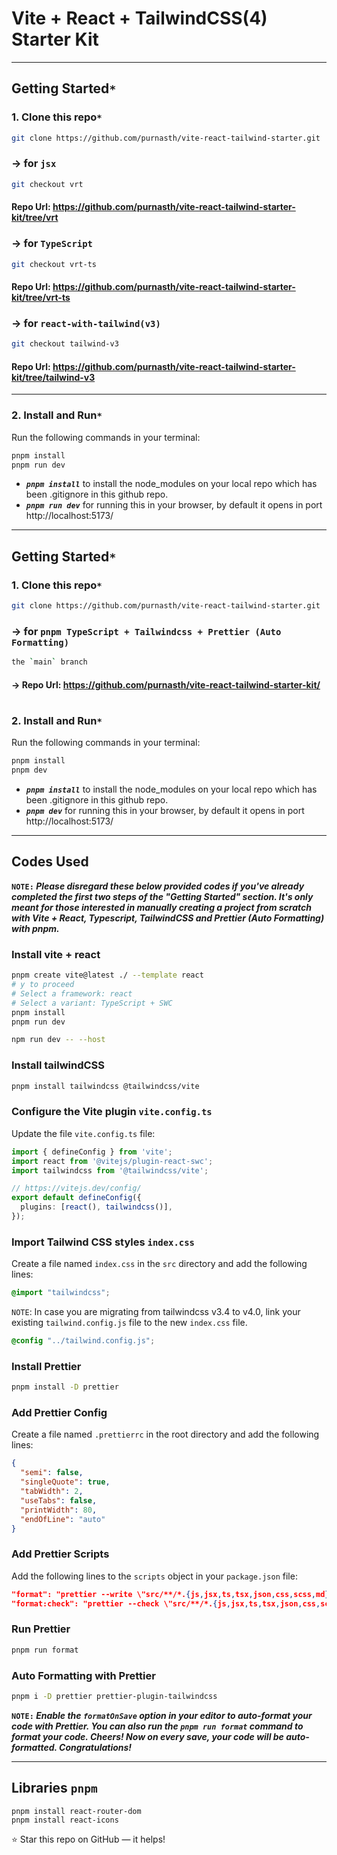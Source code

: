 # Vite + React + TailwindCSS(4) Starter Kit

---

## Getting Started`*`

### 1. Clone this repo`*`

```sh
git clone https://github.com/purnasth/vite-react-tailwind-starter.git
```

### &rarr; for `jsx`

<!-- how to print arrow in markdown ?
https://stackoverflow.com/questions/30003353/how-to-write-an-arrow-in-markdown 
 -->

```sh
git checkout vrt
```

#### Repo Url: https://github.com/purnasth/vite-react-tailwind-starter-kit/tree/vrt

### &rarr; for `TypeScript`

```sh
git checkout vrt-ts
```

#### Repo Url: https://github.com/purnasth/vite-react-tailwind-starter-kit/tree/vrt-ts

### &rarr; for `react-with-tailwind(v3)`

```sh
git checkout tailwind-v3
```

#### Repo Url: https://github.com/purnasth/vite-react-tailwind-starter-kit/tree/tailwind-v3

---

### 2. Install and Run`*`

Run the following commands in your terminal:

```sh
pnpm install
pnpm run dev
```

- <b><em>`pnpm install`</em></b> to install the node_modules on your local repo which has been .gitignore in this github repo.
- <b><em>`pnpm run dev`</em></b> for running this in your browser, by default it opens in port http://localhost:5173/

---

## Getting Started`*`

### 1. Clone this repo`*`

```sh
git clone https://github.com/purnasth/vite-react-tailwind-starter.git
```


### &rarr; for `pnpm TypeScript + Tailwindcss + Prettier (Auto Formatting)`

```sh
the `main` branch
```

#### &rarr; Repo Url: https://github.com/purnasth/vite-react-tailwind-starter-kit/

#

### 2. Install and Run`*`

Run the following commands in your terminal:

```sh
pnpm install
pnpm dev
```

- <b><em>`pnpm install`</em></b> to install the node_modules on your local repo which has been .gitignore in this github repo.
- <b><em>`pnpm dev`</em></b> for running this in your browser, by default it opens in port http://localhost:5173/

---


## Codes Used

<b>`NOTE:`
<em>
Please disregard these below provided codes if you've already completed the first two steps of the "Getting Started" section. It's only meant for those interested in manually creating a project from scratch with Vite + React, Typescript, TailwindCSS and Prettier (Auto Formatting) with pnpm.
</em>
</b>

### Install vite + react

```sh
pnpm create vite@latest ./ --template react
# y to proceed
# Select a framework: react
# Select a variant: TypeScript + SWC
pnpm install
pnpm run dev
```

```sh
npm run dev -- --host
```

### Install tailwindCSS

```sh
pnpm install tailwindcss @tailwindcss/vite
```

### Configure the Vite plugin `vite.config.ts`
Update the file `vite.config.ts` file:
```ts
import { defineConfig } from 'vite';
import react from '@vitejs/plugin-react-swc';
import tailwindcss from '@tailwindcss/vite';

// https://vitejs.dev/config/
export default defineConfig({
  plugins: [react(), tailwindcss()],
});
```

### Import Tailwind CSS styles `index.css`
Create a file named `index.css` in the `src` directory and add the following lines:
```css
@import "tailwindcss";
```
`NOTE`: In case you are migrating from tailwindcss v3.4 to v4.0, link your existing `tailwind.config.js` file to the new `index.css` file.

```css
@config "../tailwind.config.js";
```

### Install Prettier

```sh
pnpm install -D prettier
```

### Add Prettier Config

Create a file named `.prettierrc` in the root directory and add the following lines:

```json
{
  "semi": false,
  "singleQuote": true,
  "tabWidth": 2,
  "useTabs": false,
  "printWidth": 80,
  "endOfLine": "auto"
}
```

### Add Prettier Scripts

Add the following lines to the `scripts` object in your `package.json` file:

```json
"format": "prettier --write \"src/**/*.{js,jsx,ts,tsx,json,css,scss,md}\"",
"format:check": "prettier --check \"src/**/*.{js,jsx,ts,tsx,json,css,scss,md}\""
```

### Run Prettier

```sh
pnpm run format
```

### Auto Formatting with Prettier

```sh
pnpm i -D prettier prettier-plugin-tailwindcss
```

<b>`NOTE:`
<em>
Enable the `formatOnSave` option in your editor to auto-format your code with Prettier. You can also run the `pnpm run format` command to format your code. 
Cheers! Now on every save, your code will be auto-formatted. Congratulations! 
</em>
</b>


---

## Libraries `pnpm`

```
pnpm install react-router-dom
pnpm install react-icons
```
<!-- pnpm install react-router-dom
pnpm install react-icons
pnpm install react-helmet
pnpm install react-query
pnpm install react-toastify
pnpm install react-modal
pnpm install react-select
pnpm install react-datepicker
pnpm install react-table
pnpm install react-hook-form
pnpm install react-markdown
pnpm install react-syntax-highlighter
pnpm install react-draggable
pnpm install react-beautiful-dnd
pnpm install react-spring
pnpm install react-use
pnpm install react-use-gesture
pnpm install react-use-measure -->

⭐ Star this repo on GitHub — it helps!